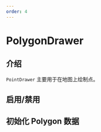 ```yaml
---
order: 4
---
```


# PolygonDrawer

## 介绍

`PointDrawer` 主要用于在地图上绘制点。

## 启用/禁用

<code src="./drawer/polygon/start.tsx" compact="true"></code>

## 初始化 Polygon 数据

<code src="./drawer/polygon/initData.tsx" compact="true"></code>
